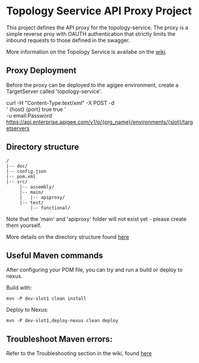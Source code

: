 # Topology Seervice API Proxy Project

This project defines the API proxy for the topology-service.  The proxy is
a simple reverse proy with OAUTH authentication that strictly limits the
inbound requests to those defined in the swagger.

More information on the Topology Service is availabe on the [wiki](https://wiki.ae.sda.corp.telstra.com/display/HPSE/Network+Topology+Service).

## Proxy Deployment

Before the proxy can be deployed to the agigee environment, create a TargetServer called
'topology-service'.

curl -H "Content-Type:text/xml" -X POST -d \
'<TargetServer name="topology-service-cramerli">
  <Host>{host}</Host>
  <Port>{port}</Port>
  <IsEnabled>true</IsEnabled>
  <SSLInfo>
    <Enabled>true</Enabled>
  </SSLInfo>
</TargetServer>' \
-u email:Password https://api.enterprise.apigee.com/v1/o/{org_name}/environments/{slot}/targetservers


## Directory structure

```
/
|-- doc/
|-- config.json
|-- pom.xml
|-- src/
     |-- assembly/
     |-- main/
     |   |-- apiproxy/
     |-- test/
         |-- functional/
```

Note that the 'main' and 'apiproxy' folder will not exist yet - please create them yourself.

More details on the directory structure found [here](http://wiki.eis.in.telstra.com.au/pages/viewpage.action?pageId=30608407#HowtoaccesstheDevOpstools?-GitLab)

## Useful Maven commands
After configuring your POM file, you can try and run a build or deploy to nexus.

Build with:

    mvn -P dev-slot1 clean install

Deploy to Nexus:

    mvn -P dev-slot1,deploy-nexus clean deploy

## Troubleshoot Maven errors:
Refer to the Troubleshooting section in the wiki, found [here](http://wiki.eis.in.telstra.com.au/display/TDEV/Development+workflow)
